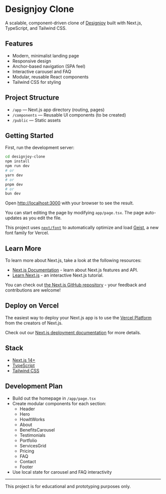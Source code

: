 # Designjoy Clone

A scalable, component-driven clone of [Designjoy](https://www.designjoy.co/) built with Next.js, TypeScript, and Tailwind CSS.

## Features
- Modern, minimalist landing page
- Responsive design
- Anchor-based navigation (SPA feel)
- Interactive carousel and FAQ
- Modular, reusable React components
- Tailwind CSS for styling

## Project Structure
- `/app` — Next.js app directory (routing, pages)
- `/components` — Reusable UI components (to be created)
- `/public` — Static assets

## Getting Started

First, run the development server:

```bash
cd designjoy-clone
npm install
npm run dev
# or
yarn dev
# or
pnpm dev
# or
bun dev
```

Open [http://localhost:3000](http://localhost:3000) with your browser to see the result.

You can start editing the page by modifying `app/page.tsx`. The page auto-updates as you edit the file.

This project uses [`next/font`](https://nextjs.org/docs/app/building-your-application/optimizing/fonts) to automatically optimize and load [Geist](https://vercel.com/font), a new font family for Vercel.

## Learn More

To learn more about Next.js, take a look at the following resources:

- [Next.js Documentation](https://nextjs.org/docs) - learn about Next.js features and API.
- [Learn Next.js](https://nextjs.org/learn) - an interactive Next.js tutorial.

You can check out [the Next.js GitHub repository](https://github.com/vercel/next.js) - your feedback and contributions are welcome!

## Deploy on Vercel

The easiest way to deploy your Next.js app is to use the [Vercel Platform](https://vercel.com/new?utm_medium=default-template&filter=next.js&utm_source=create-next-app&utm_campaign=create-next-app-readme) from the creators of Next.js.

Check out our [Next.js deployment documentation](https://nextjs.org/docs/app/building-your-application/deploying) for more details.

## Stack
- [Next.js 14+](https://nextjs.org/)
- [TypeScript](https://www.typescriptlang.org/)
- [Tailwind CSS](https://tailwindcss.com/)

## Development Plan
- Build out the homepage in `/app/page.tsx`
- Create modular components for each section:
  - Header
  - Hero
  - HowItWorks
  - About
  - BenefitsCarousel
  - Testimonials
  - Portfolio
  - ServicesGrid
  - Pricing
  - FAQ
  - Contact
  - Footer
- Use local state for carousel and FAQ interactivity

---

This project is for educational and prototyping purposes only.
